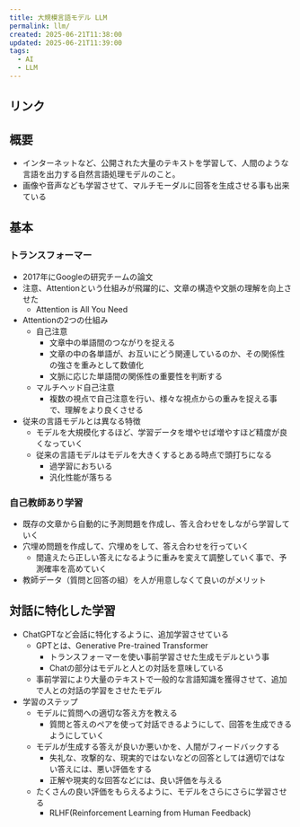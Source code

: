 ```yaml
---
title: 大規模言語モデル LLM
permalink: llm/
created: 2025-06-21T11:38:00
updated: 2025-06-21T11:39:00
tags:
  - AI
  - LLM
---
```

## リンク

## 概要
- インターネットなど、公開された大量のテキストを学習して、人間のような言語を出力する自然言語処理モデルのこと。
- 画像や音声なども学習させて、マルチモーダルに回答を生成させる事も出来ている

## 基本
### トランスフォーマー
- 2017年にGoogleの研究チームの論文
- 注意、Attentionという仕組みが飛躍的に、文章の構造や文脈の理解を向上させた
	- Attention is All You Need
- Attentionの2つの仕組み
	- 自己注意
		- 文章中の単語間のつながりを捉える
		- 文章の中の各単語が、お互いにどう関連しているのか、その関係性の強さを重みとして数値化
		- 文脈に応じた単語間の関係性の重要性を判断する
	- マルチヘッド自己注意
		- 複数の視点で自己注意を行い、様々な視点からの重みを捉える事で、理解をより良くさせる
- 従来の言語モデルとは異なる特徴
	- モデルを大規模化するほど、学習データを増やせば増やすほど精度が良くなっていく
	- 従来の言語モデルはモデルを大きくするとある時点で頭打ちになる
		- 過学習におちいる
		- 汎化性能が落ちる
### 自己教師あり学習
- 既存の文章から自動的に予測問題を作成し、答え合わせをしながら学習していく
- 穴埋め問題を作成して、穴埋めをして、答え合わせを行っていく
	- 間違えたら正しい答えになるように重みを変えて調整していく事で、予測確率を高めていく
- 教師データ（質問と回答の組）を人が用意しなくて良いのがメリット

## 対話に特化した学習
- ChatGPTなど会話に特化するように、追加学習させている
	- GPTとは、Generative Pre-trained Transformer
		- トランスフォーマーを使い事前学習させた生成モデルという事
		- Chatの部分はモデルと人との対話を意味している
	- 事前学習により大量のテキストで一般的な言語知識を獲得させて、追加で人との対話の学習をさせたモデル
- 学習のステップ
	- モデルに質問への適切な答え方を教える
		- 質問と答えのペアを使って対話できるようにして、回答を生成できるようにしていく
	- モデルが生成する答えが良いか悪いかを、人間がフィードバックする
		- 失礼な、攻撃的な、現実的ではないなどの回答としては適切ではない答えには、悪い評価をする
		- 正解や現実的な回答などには、良い評価を与える
	- たくさんの良い評価をもらえるように、モデルをさらにさらに学習させる
		- RLHF(Reinforcement Learning from Human Feedback)
